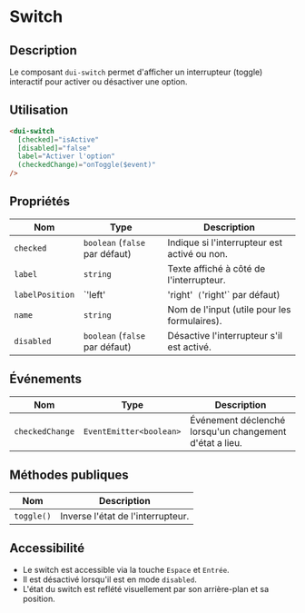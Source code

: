 # Switch

## Description
Le composant `dui-switch` permet d'afficher un interrupteur (toggle) interactif pour activer ou désactiver une option.

## Utilisation

```html
<dui-switch
  [checked]="isActive"
  [disabled]="false"
  label="Activer l'option"
  (checkedChange)="onToggle($event)"
/>
```

## Propriétés

| Nom             | Type                  | Description |
|----------------|----------------------|-------------|
| `checked`      | `boolean` (`false` par défaut) | Indique si l'interrupteur est activé ou non. |
| `label`        | `string`              | Texte affiché à côté de l'interrupteur. |
| `labelPosition` | `'left' | 'right'` (`'right'` par défaut) | Position du label par rapport au switch. |
| `name`         | `string`              | Nom de l'input (utile pour les formulaires). |
| `disabled`     | `boolean` (`false` par défaut) | Désactive l'interrupteur s'il est activé. |

## Événements

| Nom         | Type                   | Description |
|------------|------------------------|-------------|
| `checkedChange` | `EventEmitter<boolean>` | Événement déclenché lorsqu'un changement d'état a lieu. |

## Méthodes publiques

| Nom                | Description |
|-------------------|-------------|
| `toggle()` | Inverse l'état de l'interrupteur. |

## Accessibilité
- Le switch est accessible via la touche `Espace` et `Entrée`.
- Il est désactivé lorsqu'il est en mode `disabled`.
- L'état du switch est reflété visuellement par son arrière-plan et sa position.
